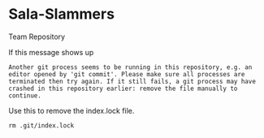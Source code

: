 # Sala-Slammers
Team Repository

If this message shows up

`
Another git process seems to be running in this repository, e.g.
an editor opened by 'git commit'. Please make sure all processes
are terminated then try again. If it still fails, a git process
may have crashed in this repository earlier:
remove the file manually to continue.
`

Use this to remove the index.lock file.

`rm .git/index.lock`
